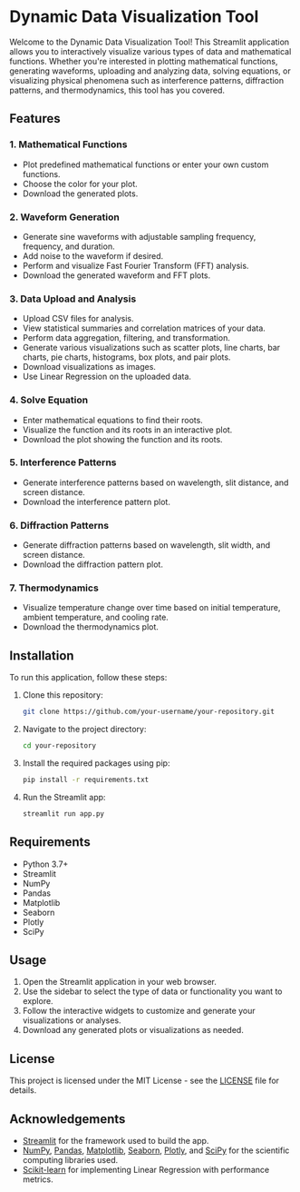 # Dynamic Data Visualization Tool

Welcome to the Dynamic Data Visualization Tool! This Streamlit application allows you to interactively visualize various types of data and mathematical functions. Whether you're interested in plotting mathematical functions, generating waveforms, uploading and analyzing data, solving equations, or visualizing physical phenomena such as interference patterns, diffraction patterns, and thermodynamics, this tool has you covered.

## Features

### 1. Mathematical Functions
- Plot predefined mathematical functions or enter your own custom functions.
- Choose the color for your plot.
- Download the generated plots.

### 2. Waveform Generation
- Generate sine waveforms with adjustable sampling frequency, frequency, and duration.
- Add noise to the waveform if desired.
- Perform and visualize Fast Fourier Transform (FFT) analysis.
- Download the generated waveform and FFT plots.

### 3. Data Upload and Analysis
- Upload CSV files for analysis.
- View statistical summaries and correlation matrices of your data.
- Perform data aggregation, filtering, and transformation.
- Generate various visualizations such as scatter plots, line charts, bar charts, pie charts, histograms, box plots, and pair plots.
- Download visualizations as images.
- Use Linear Regression on the uploaded data.

### 4. Solve Equation
- Enter mathematical equations to find their roots.
- Visualize the function and its roots in an interactive plot.
- Download the plot showing the function and its roots.

### 5. Interference Patterns
- Generate interference patterns based on wavelength, slit distance, and screen distance.
- Download the interference pattern plot.

### 6. Diffraction Patterns
- Generate diffraction patterns based on wavelength, slit width, and screen distance.
- Download the diffraction pattern plot.

### 7. Thermodynamics
- Visualize temperature change over time based on initial temperature, ambient temperature, and cooling rate.
- Download the thermodynamics plot.

## Installation

To run this application, follow these steps:

1. Clone this repository:
    ```bash
    git clone https://github.com/your-username/your-repository.git
    ```

2. Navigate to the project directory:
    ```bash
    cd your-repository
    ```

3. Install the required packages using pip:
    ```bash
    pip install -r requirements.txt
    ```

4. Run the Streamlit app:
    ```bash
    streamlit run app.py
    ```

## Requirements

- Python 3.7+
- Streamlit
- NumPy
- Pandas
- Matplotlib
- Seaborn
- Plotly
- SciPy

## Usage

1. Open the Streamlit application in your web browser.
2. Use the sidebar to select the type of data or functionality you want to explore.
3. Follow the interactive widgets to customize and generate your visualizations or analyses.
4. Download any generated plots or visualizations as needed.

## License

This project is licensed under the MIT License - see the [LICENSE](LICENSE) file for details.

## Acknowledgements

- [Streamlit](https://streamlit.io/) for the framework used to build the app.
- [NumPy](https://numpy.org/), [Pandas](https://pandas.pydata.org/), [Matplotlib](https://matplotlib.org/), [Seaborn](https://seaborn.pydata.org/), [Plotly](https://plotly.com/), and [SciPy](https://scipy.org/) for the scientific computing libraries used.
- [Scikit-learn](https://scikit-learn.org/) for implementing Linear Regression with performance metrics.
